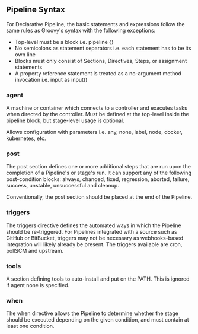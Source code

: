 ## Pipeline Syntax

For Declarative Pipeline, the basic statements and expressions follow the same rules as Groovy's syntax with the following exceptions:

- Top-level must be a block i.e. pipeline {}
- No semicolons as statement separators i.e. each statement has to be its own line
- Blocks must only consist of Sections, Directives, Steps, or assignment statements
- A property reference statement is treated as a no-argument method invocation i.e. input as input()

### agent

A machine or container which connects to a controller and executes tasks when directed by the controller. Must be defined at the top-level inside the pipeline block, but stage-level usage is optional.

Allows configuration with parameters i.e. any, none, label, node, docker, kubernetes, etc.

### post

The post section defines one or more additional steps that are run upon the completion of a Pipeline's or stage's run. It can support any of the following post-condition blocks: always, changed, fixed, regression, aborted, failure, success, unstable, unsuccessful and cleanup.

Conventionally, the post section should be placed at the end of the Pipeline.

### triggers

The triggers directive defines the automated ways in which the Pipeline should be re-triggered. For Pipelines integrated with a source such as GitHub or BitBucket, triggers may not be necessary as webhooks-based integration will likely already be present. The triggers available are cron, pollSCM and upstream.

### tools

A section defining tools to auto-install and put on the PATH. This is ignored if agent none is specified.

### when

The when directive allows the Pipeline to determine whether the stage should be executed depending on the given condition, and must contain at least one condition.
